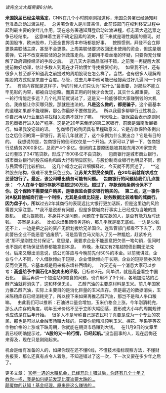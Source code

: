 *读完全文大概需要6分钟。*
  
**米国换届已经尘埃落定**，CNN在几个小时前刚刚报道称，米国总务署已经通知拜登准备启动过渡进程。
 
总务署负责人是川普亲信，此前该部门在权利移交过程中起到最主要的使绊儿作用。现在总务署通知拜登启动过渡进程，标志着大选选票之争已经结束。
 
这意味着主要不确定因素的消失，接下来就是理性美国的重现。对美国股市、欧洲股市，乃至全世界资本市场都是好事。
 
按照惯例，拜登不会立即更换美联储主席，甚至不会更换。上周美联储要求收回还未使用的资金，但这是烟雾弹，它并不改变美联储的总体政策走向。这都用不着丝毫的怀疑，只要你充分理解了政府调控经济的手段之后。
 
这几天大宗商品涨得不错，之前我一再提醒大家提前做好功课，估计多数人到现在才开始慌忙寻找投资标的。
 
如果我不讲，还有很多人甚至都不知道我之前提过的周期股现在怎么样了。当然，也有很多人理解周期股的方式就是来自于百度。尽管，过去几年中他可能已经搜索过好几遍同一个词了。
 
有些内容就是这样子，学的时候人们只认为“买什么”最重要，对那些不能立竿见影的内容，都被自动忽略。而真正用的时候才会发现，其实什么都重要。
 
这一轮行情能走多远？几个礼拜前就说过了，这是又一轮能够帮大家赚到钱的大机会。我直接让你买哪只股，那就是违法的。**凡是这么做的，都是骗子**。这个最基本的道理如果都不能理解，那么你最好不要做投资。
 
所以我最多聊聊行业性机会，你自己再从行业里边寻找相关股票不就行了嘛。
 
昨天晚上，银保监会表示原则同意包商银行进入破产程序。这是近20年来倒闭的第二家银行，前面是海南发展银行。如果我没记错的话。
 
包商银行的倒闭具有里程碑意义，它是存款保险条例出台之后倒闭的第一家银行。我前几年就说了，这个条例为什么要出台？它是有目的的。
 
我想说的是，包商银行的倒闭仅仅是一个开始。大家可以了解一下，包商银行总债务2000多亿，总资产4个多亿。倒闭的主要原因是被其股东用209家空壳公司套取了347笔贷款，形成了1500多亿不良贷款。
 
包商银行是城市商业银行，城市商业银行的股东结构和四大行有明显区别，与股份制商业银行也明显不同，但与民营银行比较相似。
 
这几个概念之前详细解释过，今天就不再赘述了。
 
**这种股东结构，很难不发生灰色业务。**江苏某大型民企集团，在20年前就谋求成立民营银行了。最近，该公司曝出债务可能有问题。
 
包商银行的问题给我们几点提示：
 
个人在单个银行存款不要超过50万元。超过了，存款保险条例也保不了你。这个保险不需要储户购买，是银保监会要求银行购买的。
 
第二点，这一事件对A股其他城商行是一个利空，尤其是业绩比较差，财务数据比较难看的城商行。因为盘子小，所以**过去2年城商行的表现远比大银行更加活跃，但是这里边的风险需要大家注意。**我不是说都有问题，但是多数城商行事实上已经成为当地的提款机。
 
成为提款机，本身并不是问题，问题在于提完款的人，是否有能力及时还钱。
 
答案是未必。
 
比如永煤集团债务违约，那几乎就是毫无底线。一边是欠钱还不上，一边是把之前的资产无偿划拨给兄弟国企。连监管部门都看不下去了，因此警告企业不能恶意“逃废债”。可是监管立马又陷入了另一种尴尬，赶紧补充说“那不是刚性兑付保证”。意思是，我要求企业不能恶意把欠债一笔勾销，但同时也不是向市场保证债券都能拿到本息。
 
昨晚，永煤又有2笔超短债到期无法兑付。后来又曝出消息说，该公司答应与今晚前先付50%的本金。以前我讲过，企业与个人不同，个人借款倾向于短期，企业借款倾向于长期。企业的短期债券风险反而会更高，它基本都是用来拆东墙补西墙的。
 
昨天还有一个消息大家可以参考：**高盛给予中国石化A股卖出的评级**，目标价3元。简单讲，就是高盛看空中国石化。
 
最后再讲一个加油站和粮食的问题。也许用不了3个月，各地加油站的乙醇汽油就将消失了，这和环保无关。
 
乙醇汽油的主要原材料是玉米。前几年国家力推乙醇汽油，实际上主要目的是消化巨量的玉米库存。但是最近的数据消失，玉米陈粮库存已经消耗完了。所以接下来如果再推乙醇汽油，那岂不是和人争口粮嘛。
 
由此我们可以推断：石油进口量会增加，玉米价格会上涨。今年刚消耗完，那么从库存的角度，明年玉米价格不至于立即大幅回落，要形成大小年的周期规律也应该是在后年开始。
 
很多人不是号称自己是农民吗？真要是成为一个专业的农民，那也是可以从金融市场赚大钱的。只要你能精准预判玉米、棉花、苹果等等农作物价格的上涨或下跌周期，你就能在期货市场赚到大钱。
 
在11月9日的文章里我已经明确提示过，“**A股的又一轮行情，已经起航。**”没当回事的人，现在后悔还来得及，现在只是刚刚起来。
  
机会是给有准备的人的，如果你现在还不懂K线，不懂技术指标观察方法，不懂财务报表，那么还真有点令人着急。不知道错过了这一次，下一次又要在多少年之后了。
  
更多文章：
[10年一遇的大赚机会，已经开启！错过后，你还有几个十年？][10]  
[教你一招，我是如何提前发现比亚迪要大跌的...][...]  
[颠覆你的认知！基金经理，原来是这么赚钱的...][... 1]  
  

[10]: http://mp.weixin.qq.com/s?__biz=MzU0NTkyOTAzMw==&mid=2247490928&idx=1&sn=d74db8c9d4cc8a5e07479be20e7ee896&chksm=fb643f56cc13b640d57018541b4d554c3e9e5f793d3bd30c9988927437ec734f5cf322907ab1&scene=21#wechat_redirect
[...]: http://mp.weixin.qq.com/s?__biz=MzU0NTkyOTAzMw==&mid=2247490950&idx=1&sn=93e15ecdf0769658c9dd03179820ca22&chksm=fb643fa0cc13b6b6c89030bf1aaf0e0fcb00b2a3199c439616bae7f9da14452b76d9fd076dc3&scene=21#wechat_redirect
[... 1]: http://mp.weixin.qq.com/s?__biz=MzU0NTkyOTAzMw==&mid=2247490908&idx=1&sn=64af7abf98ca9ff2f771fe196e273069&chksm=fb643f7acc13b66c2931f0cfc2b12c4162a18f2758a27ff5f90c3067658be079b99342fe5a94&scene=21#wechat_redirect